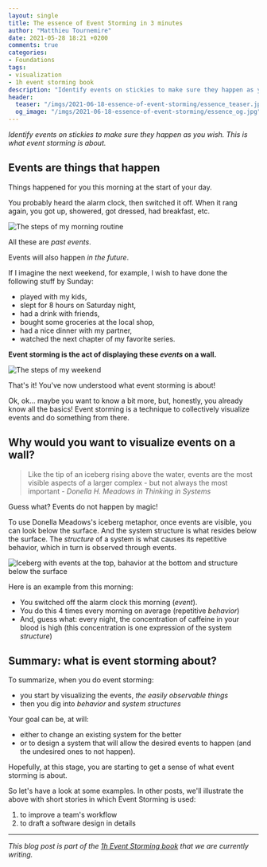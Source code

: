 ```yaml
---
layout: single
title: The essence of Event Storming in 3 minutes
author: "Matthieu Tournemire"
date: 2021-05-28 18:21 +0200
comments: true
categories:
- Foundations
tags:
- visualization
- 1h event storming book
description: "Identify events on stickies to make sure they happen as you wish. This is what event storming is about. Read this post and get an overview of the technique and its benefits."
header:
  teaser: "/imgs/2021-06-18-essence-of-event-storming/essence_teaser.jpg"
  og_image: "/imgs/2021-06-18-essence-of-event-storming/essence_og.jpg"
---
```

_Identify events on stickies to make sure they happen as you wish. This is what event storming is about._

## Events are things that happen

Things happened for you this morning at the start of your day.

You probably heard the alarm clock, then switched it off. When it rang again, you got up, showered, got dressed, had breakfast, etc.

![The steps of my morning routine]({{site.url}}/imgs/2021-06-18-essence-of-event-storming/MyMorningRoutine.jpg)

All these are _past events_.

Events will also happen _in the future_.

If I imagine the next weekend, for example, I wish to have done the following stuff by Sunday:

- played with my kids,
- slept for 8 hours on Saturday night,
- had a drink with friends,
- bought some groceries at the local shop,
- had a nice dinner with my partner,
- watched the next chapter of my favorite series.

**Event storming is the act of displaying these _events_ on a wall.**

![The steps of my weekend]({{site.url}}/imgs/2021-06-18-essence-of-event-storming/NextWeekEndWish.jpg)

That's it! You've now understood what event storming is about!

Ok, ok... maybe you want to know a bit more, but, honestly, you already know all the basics! Event storming is a technique to collectively visualize events and do something from there.

## Why would you want to visualize events on a wall?

> Like the tip of an iceberg rising above the water, events are the most visible aspects of a larger complex - but not always the most important - _Donella H. Meadows in Thinking in Systems_

Guess what? Events do not happen by magic!

To use Donella Meadows's iceberg metaphor, once events are visible, you can look below the surface. And the system structure is what resides below the surface. The _structure_ of a system is what causes its repetitive behavior, which in turn is observed through events.

![Iceberg with events at the top, bahavior at the bottom and structure below the surface]({{site.url}}/imgs/2021-06-18-essence-of-event-storming/iceberg-3273216_640.jpg)

Here is an example from this morning:

- You switched off the alarm clock this morning (_event_).
- You do this 4 times every morning on average (repetitive _behavior_)
- And, guess what: every night, the concentration of caffeine in your blood is high (this concentration is one expression of the system _structure_)

## Summary: what is event storming about?

To summarize, when you do event storming:

- you start by visualizing the events, _the easily observable things_
- then you dig into _behavior_ and _system structures_

Your goal can be, at will:

- either to change an existing system for the better
- or to design a system that will allow the desired events to happen (and the undesired ones to not happen).

Hopefully, at this stage, you are starting to get a sense of what event storming is about.

So let's have a look at some examples. In other posts, we'll illustrate the above with short stories in which Event Storming is used:

1. to improve a team's workflow
2. to draft a software design in details

----
_This blog post is part of the [1h Event Storming book]({{site.url}}/1h-event-storming-book/) that we are currently writing._